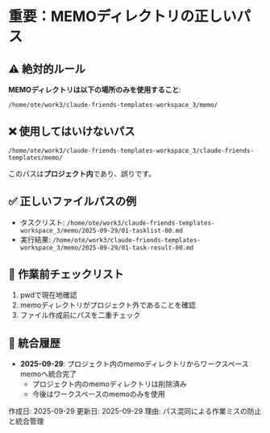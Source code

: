 # 重要：MEMOディレクトリの正しいパス

## ⚠️ 絶対的ルール
**MEMOディレクトリは以下の場所のみを使用すること**:
```
/home/ote/work3/claude-friends-templates-workspace_3/memo/
```

## ❌ 使用してはいけないパス
```
/home/ote/work3/claude-friends-templates-workspace_3/claude-friends-templates/memo/
```
このパスは**プロジェクト内**であり、誤りです。

## ✅ 正しいファイルパスの例
- タスクリスト: `/home/ote/work3/claude-friends-templates-workspace_3/memo/2025-09-29/01-tasklist-00.md`
- 実行結果: `/home/ote/work3/claude-friends-templates-workspace_3/memo/2025-09-29/01-task-result-00.md`

## 📝 作業前チェックリスト
1. pwdで現在地確認
2. memoディレクトリがプロジェクト外であることを確認
3. ファイル作成前にパスを二重チェック

## 🔧 統合履歴
- **2025-09-29**: プロジェクト内のmemoディレクトリからワークスペースmemoへ統合完了
  - プロジェクト内のmemoディレクトリは削除済み
  - 今後はワークスペースのmemoのみを使用

作成日: 2025-09-29
更新日: 2025-09-29
理由: パス混同による作業ミスの防止と統合管理